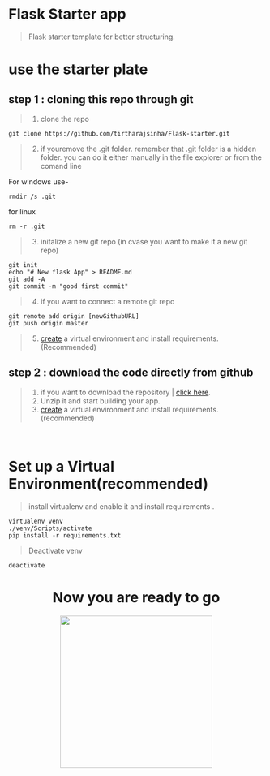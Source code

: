 # Flask Starter app

> Flask starter template for better structuring.


# use the starter plate

## step 1 : cloning this repo through git

> 1. clone the repo 
```
git clone https://github.com/tirtharajsinha/Flask-starter.git

```
>  2. if youremove the .git folder. remember that .git folder is a hidden folder. you can do it either manually in the file explorer or from the comand line

For windows use-
```
rmdir /s .git

```
for  linux
```
rm -r .git
```

> 3. initalize a new git repo (in cvase you want to make it a new git repo)
```
git init
echo "# New flask App" > README.md
git add -A
git commit -m "good first commit"
```
> 4. if you want to connect a remote git repo
```
git remote add origin [newGithubURL]
git push origin master
```
> 5. [create](#set-up-a-virtual-environmentrecommended) a virtual environment and install requirements.(Recommended)

## step 2 : download the code directly from github

> 1. if you want to download the repository | [click here](https://github.com/tirtharajsinha/Flask-starter/archive/refs/heads/main.zip).<br>
> 2. Unzip it and start building your app.<br>
> 3. [create](#set-up-a-virtual-environmentrecommended) a virtual environment and install requirements.(recommended)


<br>

# Set up a Virtual Environment(recommended)
> install virtualenv and enable it and install requirements .
```
virtualenv venv
./venv/Scripts/activate
pip install -r requirements.txt
```
> Deactivate venv 
```
deactivate
```

<h1 style="text-align:center;">Now you are ready to go</h1>
<img style="width:300px; display:block;margin:auto;"src="https://media.giphy.com/media/SJjWgVgBhkNhJ29Ins/giphy.gif">